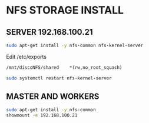 # NFS STORAGE INSTALL

## SERVER 192.168.100.21

```bash
sudo apt-get install -y nfs-common nfs-kernel-server
```

Edit /etc/exports

```txt
/mnt/discoNFS/shared    *(rw,no_root_squash)
```

```bash
sudo systemctl restart nfs-kernel-server
```

## MASTER AND WORKERS

```bash
sudo apt-get install -y nfs-common
showmount -e 192.168.100.21
```